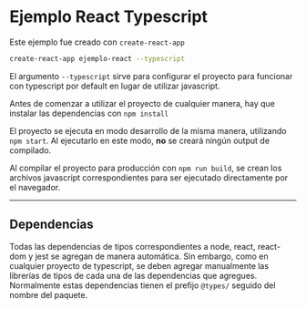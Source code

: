# Ejemplo React Typescript

Este ejemplo fue creado con `create-react-app`

```bash
create-react-app ejemplo-react --typescript
```

El argumento `--typescript` sirve para configurar el proyecto para funcionar con typescript por default en lugar de utilizar javascript.

Antes de comenzar a utilizar el proyecto de cualquier manera, hay que instalar las dependencias con `npm install`

El proyecto se ejecuta en modo desarrollo de la misma manera, utilizando `npm start`. Al ejecutarlo en este modo, **no** se creará ningún output de compilado.

Al compilar el proyecto para producción con `npm run build`, se crean los archivos javascript correspondientes para ser ejecutado directamente por el navegador.

---

## Dependencias

Todas las dependencias de tipos correspondientes a node, react, react-dom y jest se agregan de manera automática. Sin embargo, como en cualquier proyecto de typescript, se deben agregar manualmente las librerías de tipos de cada una de las dependencias que agregues. Normalmente estas dependencias tienen el prefijo `@types/` seguido del nombre del paquete.
